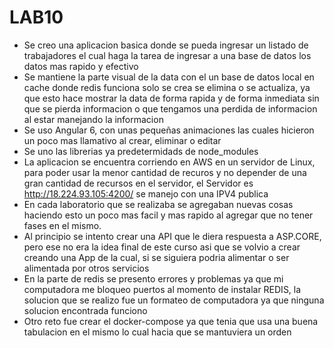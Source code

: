 # LAB10
- Se creo una aplicacion basica donde se pueda ingresar un listado de trabajadores 
  el cual haga la tarea de ingresar a una base de datos los datos mas rapido y efectivo
- Se mantiene la parte visual de la data con el un base de datos local en cache donde redis funciona solo se crea
  se elimina o se actualiza, ya que esto hace mostrar la data de forma rapida y de forma inmediata sin que 
  se pierda informacion o que tengamos una perdida de informacion al estar manejando la informacion
- Se uso Angular 6, con unas pequeñas animaciones las cuales hicieron un poco mas llamativo al crear, eliminar 
  o editar
- Se uno las librerias ya predetermidads de node_modules
- La aplicacion se encuentra corriendo en AWS en un servidor de Linux, para poder usar la menor cantidad de recuros y no depender
  de una gran cantidad de recursos en el servidor, el Servidor es http://18.224.93.105:4200/ se manejo con una IPV4 publica
- En cada laboratorio que se realizaba se agregaban nuevas cosas haciendo esto un poco mas facil y mas rapido al agregar que no         tener fases en el mismo.
- Al principio se intento crear una API que le diera respuesta a ASP.CORE, pero ese no era la idea final de este curso asi que  se          volvio a crear creando una App de la cual, si se siguiera podria alimentar o ser alimentada por otros servicios
- En la parte de redis se presento errores y problemas ya que mi computadora me bloqueo puertos al momento de instalar REDIS, 
  la solucion que se realizo fue un formateo de computadora ya que ninguna solucion encontrada funciono
- Otro reto fue crear el docker-compose ya que tenia que usa una buena tabulacion en el mismo lo cual hacia que se mantuviera un orden

